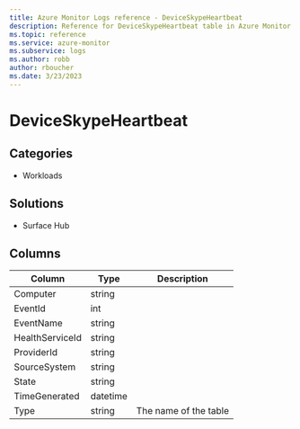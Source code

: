 ```yaml
---
title: Azure Monitor Logs reference - DeviceSkypeHeartbeat
description: Reference for DeviceSkypeHeartbeat table in Azure Monitor Logs.
ms.topic: reference
ms.service: azure-monitor
ms.subservice: logs
ms.author: robb
author: rboucher
ms.date: 3/23/2023
---
```


# DeviceSkypeHeartbeat

 

## Categories

- Workloads
## Solutions

- Surface Hub




## Columns

| Column | Type | Description |
| --- | --- | --- |
| Computer | string |  |
| EventId | int |  |
| EventName | string |  |
| HealthServiceId | string |  |
| ProviderId | string |  |
| SourceSystem | string |  |
| State | string |  |
| TimeGenerated | datetime |  |
| Type | string | The name of the table |
